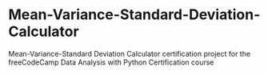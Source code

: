 # Mean-Variance-Standard-Deviation-Calculator
 Mean-Variance-Standard Deviation Calculator certification project for the freeCodeCamp Data Analysis with Python Certification course
